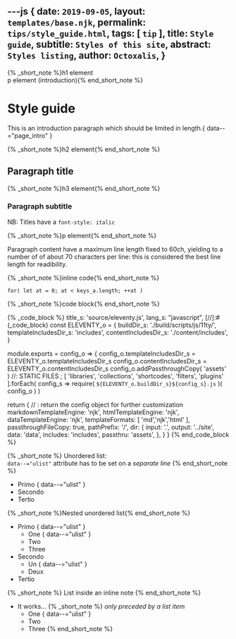 ---js
{
  date:      `2019-09-05`,
  layout:    `templates/base.njk`,
  permalink: `tips/style_guide.html`,
  tags:      [ `tip` ],
  title:     `Style guide`,
  subtitle:  `Styles of this site`,
  abstract:  `Styles listing`,
  author:    `Octoxalis`,
}
---
[comment]: # (======== Post ========)
{% _short_note %}h1 element<br>p element (introduction){% end_short_note %}

# Style guide

This is an introduction paragraph which should be limited in length.{ data--="page_intro" }

{% _short_note %}h2 element{% end_short_note %}

## Paragraph title

{% _short_note %}h3 element{% end_short_note %}

### Paragraph subtitle

NB: Titles have a `font-style: italic`

{% _short_note %}p element{% end_short_note %}

Paragraph content have a maximum line length fixed to 60ch, yielding to a number of  of about 70 characters per line: this is considered the best line length for readibility.

{% _short_note %}inline code{% end_short_note %}

`for( let at = 0; at < keys_a.length; ++at )`

{% _short_note %}code block{% end_short_note %}

{% _code_block %}
    title_s: 'source/eleventy.js',
    lang_s: "javascript",
[//]:#(_code_block)
const ELEVENTY_o =
{
  buildDir_s: './build/scripts/js/11ty/',
  templateIncludesDir_s: 'includes',
  contentIncludesDir_s: './content/includes',
}

module.exports = config_o =>
{
  config_o.templateIncludesDir_s = ELEVENTY_o.templateIncludesDir_s
  config_o.contentIncludesDir_s = ELEVENTY_o.contentIncludesDir_s
  config_o.addPassthroughCopy( 'assets' )    //: STATIC FILES
  ;
  [ 'libraries',
    'collections',
    'shortcodes',
    'filters',
    'plugins'
  ].forEach( config_s => require( `${ELEVENTY_o.buildDir_s}${config_s}.js` )( config_o ) )

  return {    // : return the config object for further customization
    markdownTemplateEngine: 'njk',
    htmlTemplateEngine:     'njk',
    dataTemplateEngine:     'njk',
    templateFormats:        [ 'md','njk','html' ],
    passthroughFileCopy:    true,
    pathPrefix:             '/',
    dir:
    {
      input:    '.',
      output:   '../site',
      data:     'data',
      includes: 'includes',
      passthru: 'assets',
    },
  }
}
{% end_code_block %}

{% _short_note %}
Unordered list:<br>
`data--="ulist"` attribute has to be set on a *separate line*
{% end_short_note %}
+ Primo
{ data--="ulist" }
+ Secondo
+ Tertio

{% _short_note %}Nested unordered list{% end_short_note %}
+ Primo
{ data--="ulist" }
  - One
{ data--="ulist" }
  - Two
  - Three
+ Secondo
  - Un
{ data--="ulist" }
  - Deux
+ Tertio

{% _short_note %}
List inside an inline note
{% end_short_note %}
- It works...
{% _short_note %}
 *only preceded by a list item*
  + One
{ data--="ulist" }
  + Two
  + Three
{% end_short_note %}

[comment]: # (======== Links ========)
